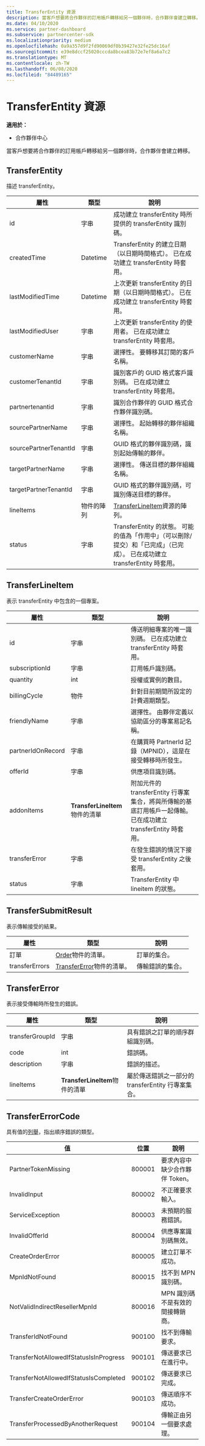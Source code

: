 ```yaml
---
title: TransferEntity 資源
description: 當客戶想要將合作夥伴的訂用帳戶轉移給另一個夥伴時，合作夥伴會建立轉移。
ms.date: 04/10/2020
ms.service: partner-dashboard
ms.subservice: partnercenter-sdk
ms.localizationpriority: medium
ms.openlocfilehash: 0a9a357d9f2fd90069df0b39427e32fe25dc16af
ms.sourcegitcommit: e39e8dccf25020cccda8bcea83b72e7ef8a6a7c2
ms.translationtype: MT
ms.contentlocale: zh-TW
ms.lasthandoff: 06/08/2020
ms.locfileid: "84489165"
---
```

# <a name="transferentity-resources"></a>TransferEntity 資源

**適用於：**

- 合作夥伴中心

當客戶想要將合作夥伴的訂用帳戶轉移給另一個夥伴時，合作夥伴會建立轉移。

## <a name="transferentity"></a>TransferEntity

描述 transferEntity。

| 屬性              | 類型             | 說明                                                                                            |
|-----------------------|------------------|--------------------------------------------------------------------------------------------------------|
| id                    | 字串           | 成功建立 transferEntity 時所提供的 transferEntity 識別碼。                               |
| createdTime           | Datetime         | TransferEntity 的建立日期（以日期時間格式）。 已在成功建立 transferEntity 時套用。      |
| lastModifiedTime      | Datetime         | 上次更新 transferEntity 的日期（以日期時間格式）。 已在成功建立 transferEntity 時套用。 |
| lastModifiedUser      | 字串           | 上次更新 transferEntity 的使用者。 已在成功建立 transferEntity 時套用。                          |
| customerName          | 字串           | 選擇性。 要轉移其訂閱的客戶名稱。                                              |
| customerTenantId      | 字串           | 識別客戶的 GUID 格式客戶識別碼。 已在成功建立 transferEntity 時套用。         |
| partnertenantid       | 字串           | 識別合作夥伴的 GUID 格式合作夥伴識別碼。                                                                   |
| sourcePartnerName     | 字串           | 選擇性。 起始轉移的夥伴組織名稱。                                           |
| sourcePartnerTenantId | 字串           | GUID 格式的夥伴識別碼，識別起始傳輸的夥伴。                                           |
| targetPartnerName     | 字串           | 選擇性。 傳送目標的夥伴組織名稱。                                         |
| targetPartnerTenantId | 字串           | GUID 格式的夥伴識別碼，可識別傳送目標的夥伴。                                  |
| lineItems             | 物件的陣列 | [TransferLineItem](#transferlineitem)資源的陣列。                                                   |
| status                | 字串           | TransferEntity 的狀態。 可能的值為「作用中」（可以刪除/提交）和「已完成」（已完成）。 已在成功建立 transferEntity 時套用。|

## <a name="transferlineitem"></a>TransferLineItem

表示 transferEntity 中包含的一個專案。

| 屬性             | 類型                             | 說明                                                                                             |
|----------------------|----------------------------------|---------------------------------------------------------------------------------------------------------|
| id                   | 字串                           | 傳送明細專案的唯一識別碼。 已在成功建立 transferEntity 時套用。   |
| subscriptionId       | 字串                           | 訂用帳戶識別碼。                                                                            |
| quantity             | int                              | 授權或實例的數目。                                                                    |
| billingCycle         | 物件                           | 針對目前期間所設定的計費週期類型。                                                   |
| friendlyName         | 字串                           | 選擇性。 由夥伴定義以協助區分的專案易記名稱。                   |
| partnerIdOnRecord    | 字串                           | 在購買時 PartnerId 記錄（MPNID），這是在接受轉移時所發生。                 |
| offerId              | 字串                           | 供應項目識別碼。    |
| addonItems           | **TransferLineItem**物件的清單 | 附加元件的 transferEntity 行專案集合，將與所傳輸的基底訂用帳戶一起傳輸。 已在成功建立 transferEntity 時套用。|
| transferError        | 字串                           | 在發生錯誤的情況下接受 transferEntity 之後套用。                |
| status               | 字串           | TransferEntity 中 lineitem 的狀態。|

## <a name="transfersubmitresult"></a>TransferSubmitResult

表示傳輸接受的結果。

| 屬性          | 類型                                                  | 說明                        |
|-------------------|-------------------------------------------------------|------------------------------------|
| 訂單            | [Order](order-resources.md#order)物件的清單。    | 訂單的集合。          |
| transferErrors    | [TransferError](#transfererror)物件的清單。      | 傳輸錯誤的集合。 |

## <a name="transfererror"></a>TransferError

表示接受傳輸時所發生的錯誤。

| 屬性          | 類型   | 說明                                     |
|-------------------|--------|-------------------------------------------------|
| transferGroupId   | 字串 | 具有錯誤之訂單的順序群組識別碼。 |
| code              | int    | 錯誤碼。                                 |
| description       | 字串 | 錯誤的描述。                   |
| lineItems         | **TransferLineItem**物件的清單 | 屬於傳送錯誤之一部分的 transferEntity 行專案集合。|

## <a name="transfererrorcode"></a>TransferErrorCode

具有值的[列舉](https://docs.microsoft.com/dotnet/api/system.enum)，指出順序錯誤的類型。

| 值 | 位置 | 說明 |
| --- | --- | --- |
| PartnerTokenMissing | 800001 | 要求內容中缺少合作夥伴 Token。 |
| InvalidInput | 800002 | 不正確要求輸入。 |
| ServiceException | 800003 | 未預期的服務錯誤。 |
| InvalidOfferId | 800004 | 供應專案識別碼無效。 |
| CreateOrderError | 800005 | 建立訂單不成功。 |
| MpnIdNotFound | 800015 | 找不到 MPN 識別碼。 |
| NotValidIndirectResellerMpnId | 800016 | MPN 識別碼不是有效的間接轉銷商。 |
| TransferIdNotFound | 900100   | 找不到傳輸要求。   |
| TransferNotAllowedIfStatusIsInProgress | 900101 | 傳送要求已在進行中。|
| TransferNotAllowedIfStatusIsCompleted | 900102 | 傳送要求已完成。|
| TransferCreateOrderError | 900103 | 傳送順序不成功。|
| TransferProcessedByAnotherRequest | 900104 | 傳輸正由另一個要求處理。|